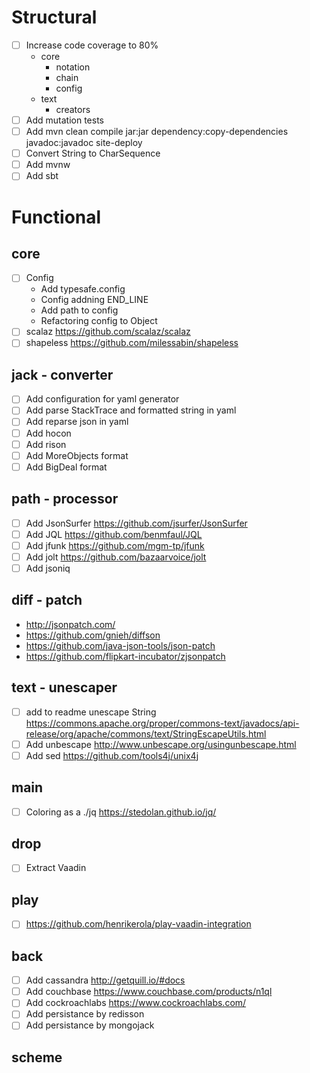 # Structural
- [ ] Increase code coverage to 80%
  * core 
    * notation
    * chain
    * config
  * text
    * creators
- [ ] Add mutation tests
- [ ] Add mvn clean compile jar:jar dependency:copy-dependencies javadoc:javadoc site-deploy
- [ ] Convert String to CharSequence
- [ ] Add mvnw
- [ ] Add sbt

# Functional
## core
- [ ] Config
  * Add typesafe.config
  * Config addning END_LINE
  * Add path to config
  * Refactoring config to Object
- [ ] scalaz https://github.com/scalaz/scalaz
- [ ] shapeless https://github.com/milessabin/shapeless

## jack - converter
- [ ] Add configuration for yaml generator
- [ ] Add parse StackTrace and formatted string in yaml
- [ ] Add reparse json in yaml
- [ ] Add hocon
- [ ] Add rison
- [ ] Add MoreObjects format
- [ ] Add BigDeal format

## path - processor
- [ ] Add JsonSurfer https://github.com/jsurfer/JsonSurfer
- [ ] Add JQL https://github.com/benmfaul/JQL 
- [ ] Add jfunk https://github.com/mgm-tp/jfunk
- [ ] Add jolt https://github.com/bazaarvoice/jolt
- [ ] Add jsoniq

## diff - patch
- http://jsonpatch.com/
- https://github.com/gnieh/diffson
- https://github.com/java-json-tools/json-patch
- https://github.com/flipkart-incubator/zjsonpatch

## text - unescaper
- [ ] add to readme unescape String https://commons.apache.org/proper/commons-text/javadocs/api-release/org/apache/commons/text/StringEscapeUtils.html
- [ ] Add unbescape http://www.unbescape.org/usingunbescape.html
- [ ] Add sed https://github.com/tools4j/unix4j

## main
- [ ] Coloring as a ./jq https://stedolan.github.io/jq/

## drop
- [ ] Extract Vaadin

## play
- [ ] https://github.com/henrikerola/play-vaadin-integration

## back
- [ ] Add cassandra http://getquill.io/#docs
- [ ] Add couchbase https://www.couchbase.com/products/n1ql
- [ ] Add cockroachlabs https://www.cockroachlabs.com/
- [ ] Add persistance by redisson
- [ ] Add persistance by mongojack

## scheme


